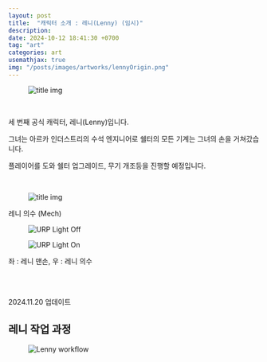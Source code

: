 ```yaml
---
layout: post
title:  "캐릭터 소개 : 레니(Lenny) (임시)"
description: 
date: 2024-10-12 18:41:30 +0700
tag: "art"
categories: art
usemathjax: true
img: "/posts/images/artworks/lennyOrigin.png"
---
```


<figure>
    <img class="title-image" src="{{site.image_location}}/artworks/lennyOrigin.png" alt="title img">
</figure>

<br>

세 번째 공식 캐릭터, 레니(Lenny)입니다.

그녀는 아르카 인더스트리의 수석 엔지니어로 쉘터의 모든 기계는 그녀의 손을 거쳐갔습니다.

플레이어를 도와 쉘터 업그레이드, 무기 개조등을 진행할 예정입니다.

<br>

<figure>
    <img class="title-image" src="{{site.image_location}}/artworks/lenny_mech_full.png" alt="title img">
</figure>

레니 의수 (Mech)

<div class="screenshot-list">
    <figure>
        <img class="screenshot" src="{{site.image_location}}/artworks/lenny_hand.png" alt="URP Light Off">
    </figure>
    <figure>
        <img class="screenshot" src="{{site.image_location}}/artworks/lenny_mech.png" alt="URP Light On">
    </figure>
</div>

좌 : 레니 맨손, 우 : 레니 의수

<br>
<br>


2024.11.20 업데이트

## 레니 작업 과정

<figure>
    <img class="title-image" src="{{ site.image_location }}/artworks/lenny_workflow.gif" alt="Lenny workflow">
</figure>